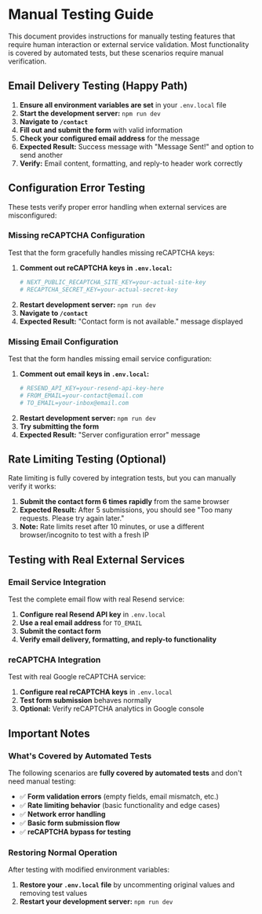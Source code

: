 # Manual Testing Guide

This document provides instructions for manually testing features that require human interaction or external service validation. Most functionality is covered by automated tests, but these scenarios require manual verification.

## Email Delivery Testing (Happy Path)

1. **Ensure all environment variables are set** in your `.env.local` file
2. **Start the development server:** `npm run dev`
3. **Navigate to `/contact`**
4. **Fill out and submit the form** with valid information
5. **Check your configured email address** for the message
6. **Expected Result:** Success message with "Message Sent!" and option to send another
7. **Verify:** Email content, formatting, and reply-to header work correctly

## Configuration Error Testing

These tests verify proper error handling when external services are misconfigured:

### Missing reCAPTCHA Configuration

Test that the form gracefully handles missing reCAPTCHA keys:

1. **Comment out reCAPTCHA keys in `.env.local`:**
   ```bash
   # NEXT_PUBLIC_RECAPTCHA_SITE_KEY=your-actual-site-key
   # RECAPTCHA_SECRET_KEY=your-actual-secret-key
   ```
2. **Restart development server:** `npm run dev`
3. **Navigate to `/contact`**
4. **Expected Result:** "Contact form is not available." message displayed

### Missing Email Configuration

Test that the form handles missing email service configuration:

1. **Comment out email keys in `.env.local`:**
   ```bash
   # RESEND_API_KEY=your-resend-api-key-here
   # FROM_EMAIL=your-contact@email.com
   # TO_EMAIL=your-inbox@email.com
   ```
2. **Restart development server:** `npm run dev`
3. **Try submitting the form**
4. **Expected Result:** "Server configuration error" message

## Rate Limiting Testing (Optional)

Rate limiting is fully covered by integration tests, but you can manually verify it works:

1. **Submit the contact form 6 times rapidly** from the same browser
2. **Expected Result:** After 5 submissions, you should see "Too many requests. Please try again later."
3. **Note:** Rate limits reset after 10 minutes, or use a different browser/incognito to test with a fresh IP

## Testing with Real External Services

### Email Service Integration

Test the complete email flow with real Resend service:

1. **Configure real Resend API key** in `.env.local`
2. **Use a real email address** for `TO_EMAIL`
3. **Submit the contact form**
4. **Verify email delivery, formatting, and reply-to functionality**

### reCAPTCHA Integration

Test with real Google reCAPTCHA service:

1. **Configure real reCAPTCHA keys** in `.env.local`
2. **Test form submission** behaves normally
3. **Optional:** Verify reCAPTCHA analytics in Google console

## Important Notes

### What's Covered by Automated Tests

The following scenarios are **fully covered by automated tests** and don't need manual testing:

- ✅ **Form validation errors** (empty fields, email mismatch, etc.)
- ✅ **Rate limiting behavior** (basic functionality and edge cases)
- ✅ **Network error handling**
- ✅ **Basic form submission flow**
- ✅ **reCAPTCHA bypass for testing**

### Restoring Normal Operation

After testing with modified environment variables:

1. **Restore your `.env.local` file** by uncommenting original values and removing test values
2. **Restart your development server:** `npm run dev`
